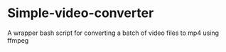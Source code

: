 # Simple-video-converter
A wrapper bash script for converting a batch of video files to mp4 using ffmpeg
